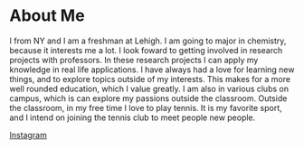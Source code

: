 # About Me


I from NY and I am a freshman at Lehigh. I am going to major in chemistry, because it interests me a lot. I look foward to getting involved in research projects with professors. In these research projects I can apply my knowledge in real life applications. I have always had a love for learning new things, and to explore topics outside of my interests. This makes for a more well rounded education, which I value greatly. I am also in various clubs on campus, which is can explore my passions outside the classroom. Outside the classroom, in my free time I love to play tennis. It is my favorite sport, and I intend on joining the tennis club to meet people new people. 

[Instagram](https://www.instagram.com/katrinaparsa10/)
